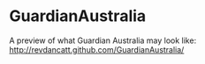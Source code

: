 GuardianAustralia
=================

A preview of what Guardian Australia may look like: http://revdancatt.github.com/GuardianAustralia/